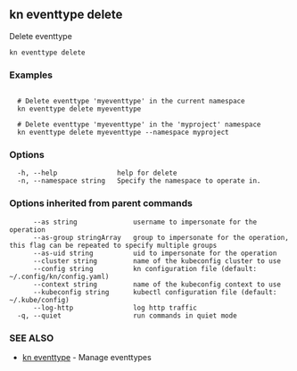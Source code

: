 ## kn eventtype delete

Delete eventtype

```
kn eventtype delete
```

### Examples

```

  # Delete eventtype 'myeventtype' in the current namespace
  kn eventtype delete myeventtype

  # Delete eventtype 'myeventtype' in the 'myproject' namespace
  kn eventtype delete myeventtype --namespace myproject

```

### Options

```
  -h, --help               help for delete
  -n, --namespace string   Specify the namespace to operate in.
```

### Options inherited from parent commands

```
      --as string              username to impersonate for the operation
      --as-group stringArray   group to impersonate for the operation, this flag can be repeated to specify multiple groups
      --as-uid string          uid to impersonate for the operation
      --cluster string         name of the kubeconfig cluster to use
      --config string          kn configuration file (default: ~/.config/kn/config.yaml)
      --context string         name of the kubeconfig context to use
      --kubeconfig string      kubectl configuration file (default: ~/.kube/config)
      --log-http               log http traffic
  -q, --quiet                  run commands in quiet mode
```

### SEE ALSO

* [kn eventtype](kn_eventtype.md)	 - Manage eventtypes


